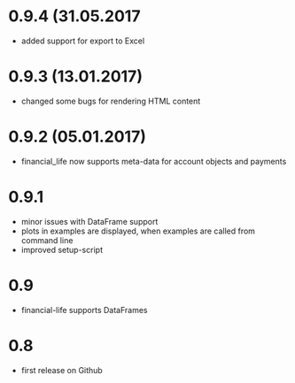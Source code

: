 # 0.9.4 (31.05.2017
* added support for export to Excel

# 0.9.3 (13.01.2017)
* changed some bugs for rendering HTML content

# 0.9.2 (05.01.2017)
* financial_life now supports meta-data for account objects and payments

# 0.9.1
* minor issues with DataFrame support
* plots in examples are displayed, when examples are called from command line
* improved setup-script

# 0.9
* financial-life supports DataFrames

# 0.8
* first release on Github
